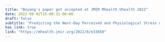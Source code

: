 ```yaml
---
title: "Boyang's paper got accepted at JMIR Mhealth Uhealth 2022"
date: 2022-08-02T15:09:31-06:00
draft: false
subtitle: "Predicting the Next-Day Perceived and Physiological Stress of Pregnant Women by Using Machine Learning and Explainability: Algorithm Development and Validation"
has_link: true
link: "https://mhealth.jmir.org/2022/8/e33850"
---
```

